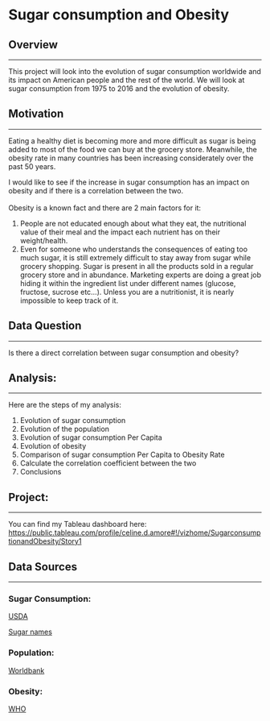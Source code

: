 # Sugar consumption and Obesity


## Overview
---
This project will look into the evolution of sugar consumption worldwide and its impact on American people and the rest of the world. We will look at sugar consumption from 1975 to 2016 and the evolution of obesity.



## Motivation
---
<p>Eating a healthy diet is becoming more and more difficult as sugar is being added to most of the food we can buy at the grocery store. Meanwhile, the obesity rate in many countries has been increasing considerately over the past 50 years.</p>
I would like to see if the increase in sugar consumption has an impact on obesity and if there is a correlation between the two.<br>
<br>
Obesity is a known fact and there are 2 main factors for it:<br>

1. People are not educated enough about what they eat, the nutritional value of their meal and the impact each nutrient has on their weight/health.
1. Even for someone who understands the consequences of eating too much sugar, it is still extremely difficult to stay away from sugar while grocery shopping. Sugar is present in all the products sold in a regular grocery store and in abundance. Marketing experts are doing a great job hiding it within the ingredient list under different names (glucose, fructose, sucrose etc…). Unless you are a nutritionist, it is nearly impossible to keep track of it.


## Data Question
---
Is there a direct correlation between sugar consumption and obesity?

## Analysis:
---
Here are the steps of my analysis:
1. Evolution of sugar consumption 
1. Evolution of the population 
1. Evolution of sugar consumption Per Capita 
1. Evolution of obesity 
1. Comparison of sugar consumption Per Capita to Obesity Rate
1. Calculate the correlation coefficient between the two
1. Conclusions

## Project:
---
You can find my Tableau dashboard here: 
https://public.tableau.com/profile/celine.d.amore#!/vizhome/SugarconsumptionandObesity/Story1

## Data Sources
---
### Sugar Consumption:
[USDA](https://apps.fas.usda.gov/psdonline/app/index.html#/app/downloads)

[Sugar names](https://www.responsiblefoods.org/sugar_names/)

### Population:
[Worldbank](https://data.worldbank.org/indicator/SP.POP.TOTL)

### Obesity:
[WHO](https://apps.who.int/gho/data/view.main.CTRY2450A?lang=en)